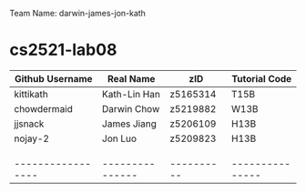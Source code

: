 Team Name: darwin-james-jon-kath

# cs2521-lab08

| Github Username |  Real Name    |   zID    | Tutorial Code |
| --------------- | ------------- | -------- | ------------- |
|     kittikath   | Kath-Lin Han  | z5165314 |    T15B       |
|    chowdermaid  | Darwin Chow   | z5219882 |    W13B       |
|     jjsnack     | James Jiang   | z5206109 |    H13B       |
|     nojay-2     | Jon Luo       | z5209823 |    H13B       |
|                 |               |          |               |
|                 |               |          |               |
|                 |               |          |               |
|-----------------|---------------|----------|---------------|
